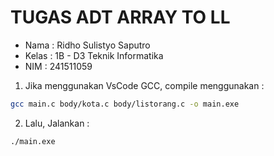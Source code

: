 # TUGAS ADT ARRAY TO LL

- Nama : Ridho Sulistyo Saputro
- Kelas : 1B - D3 Teknik Informatika
- NIM : 241511059

1. Jika menggunakan VsCode GCC, compile menggunakan :
```bash
gcc main.c body/kota.c body/listorang.c -o main.exe
```

2. Lalu, Jalankan :
```bash
./main.exe
```